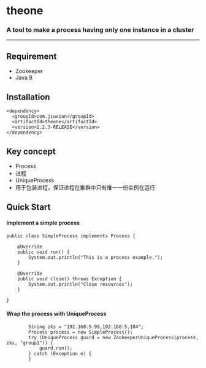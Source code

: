# theone
<h3>A tool to make a process having only one instance in a cluster</h3>

<hr>

## Requirement

* Zookeeper
* Java 8
 
## Installation
```
<dependency>
  <groupId>com.jiuxian</groupId>
  <artifactId>theone</artifactId>
  <version>1.2.3-RELEASE</version>
</dependency>
```

## Key concept

* Process
 * 进程
* UniqueProcess
 * 用于包装进程，保证进程在集群中只有惟一一份实例在运行


## Quick Start

#### Implement a simple process
```
public class SimpleProcess implements Process {
    
    @Override
	public void run() {
		System.out.println("This is a process example.");
	}

	@Override
	public void close() throws Exception {
		System.out.println("Close resources");
	}

}
```

#### Wrap the process with UniqueProcess
```
		String zks = "192.168.5.99,192.168.5.104";
		Process process = new SimpleProcess();
		try (UniqueProcess guard = new ZookeeperUniqueProcess(process, zks, "group1")) {
			guard.run();
		} catch (Exception e) {
		}
```
